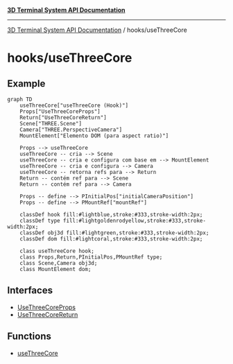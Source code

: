 [**3D Terminal System API Documentation**](../../README.md)

***

[3D Terminal System API Documentation](../../README.md) / hooks/useThreeCore

# hooks/useThreeCore

## Example

```mermaid
graph TD
    useThreeCore["useThreeCore (Hook)"]
    Props["UseThreeCoreProps"]
    Return["UseThreeCoreReturn"]
    Scene["THREE.Scene"]
    Camera["THREE.PerspectiveCamera"]
    MountElement["Elemento DOM (para aspect ratio)"]

    Props --> useThreeCore
    useThreeCore -- cria --> Scene
    useThreeCore -- cria e configura com base em --> MountElement
    useThreeCore -- cria e configura --> Camera
    useThreeCore -- retorna refs para --> Return
    Return -- contém ref para --> Scene
    Return -- contém ref para --> Camera

    Props -- define --> PInitialPos["initialCameraPosition"]
    Props -- define --> PMountRef["mountRef"]

    classDef hook fill:#lightblue,stroke:#333,stroke-width:2px;
    classDef type fill:#lightgoldenrodyellow,stroke:#333,stroke-width:2px;
    classDef obj3d fill:#lightgreen,stroke:#333,stroke-width:2px;
    classDef dom fill:#lightcoral,stroke:#333,stroke-width:2px;

    class useThreeCore hook;
    class Props,Return,PInitialPos,PMountRef type;
    class Scene,Camera obj3d;
    class MountElement dom;
```

## Interfaces

- [UseThreeCoreProps](interfaces/UseThreeCoreProps.md)
- [UseThreeCoreReturn](interfaces/UseThreeCoreReturn.md)

## Functions

- [useThreeCore](functions/useThreeCore.md)
